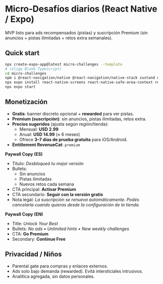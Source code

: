 # Micro‑Desafíos diarios (React Native / Expo)

MVP listo para ads recompensados (pistas) y suscripción Premium (sin anuncios + pistas ilimitadas + retos extra semanales).

## Quick start
```bash
npx create-expo-app@latest micro-challenges --template
# (elige Blank Typescript)
cd micro-challenges
npm i @react-navigation/native @react-navigation/native-stack zustand date-fns react-native-purchases
npx expo install react-native-screens react-native-safe-area-context react-native-google-mobile-ads @react-native-firebase/app @react-native-firebase/analytics expo-notifications
npx expo start
```

## Monetización
- **Gratis**: banner discreto opcional + **rewarded** para ver pistas.
- **Premium (suscripción)**: sin anuncios, pistas ilimitadas, retos extra.
- **Precios sugeridos** (ajusta según región/tienda):
  - Mensual: **USD 2.99**
  - Anual: **USD 14.99** (≈ 6 meses)
  - Ofrece **3–7 días de prueba gratuita** para iOS/Android.
- **Entitlement RevenueCat**: `premium`

**Paywall Copy (ES)**
- Título: _Desbloqueá tu mejor versión_
- Bullets:
  - Sin anuncios
  - Pistas ilimitadas
  - Nuevos retos cada semana
- CTA principal: **Activar Premium**
- CTA secundario: **Seguir con la versión gratis**
- Nota legal: _La suscripción se renueva automáticamente. Podés cancelarla cuando quieras desde la configuración de la tienda._

**Paywall Copy (EN)**
- Title: _Unlock Your Best_
- Bullets: _No ads • Unlimited hints • New weekly challenges_
- CTA: **Go Premium**
- Secondary: **Continue Free**

## Privacidad / Niños
- Parental gate para compras y enlaces externos.
- Ads solo bajo demanda (rewarded). Evitá intersticiales intrusivos.
- Analítica agregada, sin datos personales.
